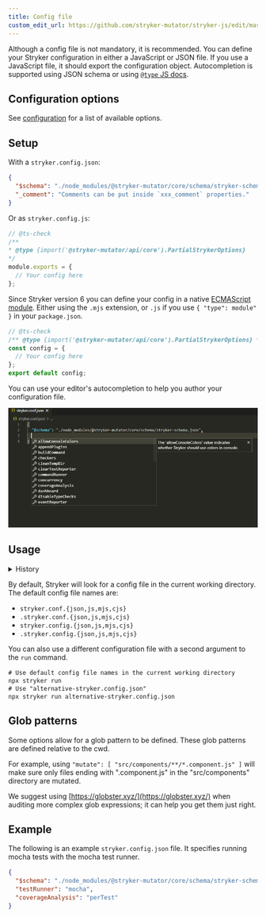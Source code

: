 ```yaml
---
title: Config file
custom_edit_url: https://github.com/stryker-mutator/stryker-js/edit/master/docs/config-file.md
---
```


Although a config file is not mandatory, it is recommended. You can define your Stryker configuration in either a JavaScript or JSON file. If you use a JavaScript file, it should export the configuration object. Autocompletion is supported using JSON schema or using [`@type` JS docs](https://jsdoc.app/).

## Configuration options

See [configuration](./configuration.md) for a list of available options.

## Setup

With a `stryker.config.json`:

```json
{
  "$schema": "./node_modules/@stryker-mutator/core/schema/stryker-schema.json",
  "_comment": "Comments can be put inside `xxx_comment` properties."
}
```

Or as `stryker.config.js`:

```js
// @ts-check
/**
* @type {import('@stryker-mutator/api/core').PartialStrykerOptions}
*/
module.exports = {
  // Your config here
};
```

Since Stryker version 6 you can define your config in a native [ECMAScript module](https://nodejs.org/api/esm.html). Either using the `.mjs` extension, or `.js` if you use `{ "type": module" }` in your `package.json`.

```js
// @ts-check
/** @type {import('@stryker-mutator/api/core').PartialStrykerOptions} */
const config = {
  // Your config here
};
export default config;
```

You can use your editor's autocompletion to help you author your configuration file.

![config file autocompletion](./images/config-file-autocompletion.gif)

## Usage

<details>

<summary>History</summary>

| Version | Changes                                            |
| ------- | -------------------------------------------------- |
| 7.1     | Add `.config.{json,js,mjs,cjs}` as default suffix. |

</details>

By default, Stryker will look for a config file in the current working directory. The default config file names are:
- `stryker.conf.{json,js,mjs,cjs}`
- `.stryker.conf.{json,js,mjs,cjs}`
- `stryker.config.{json,js,mjs,cjs}`
- `.stryker.config.{json,js,mjs,cjs}`

You can also use a different configuration file with a second argument to the `run` command.
```shell
# Use default config file names in the current working directory
npx stryker run
# Use "alternative-stryker.config.json"
npx stryker run alternative-stryker.config.json
```

## Glob patterns

Some options allow for a glob pattern to be defined. These glob patterns are defined relative to the cwd.

For example, using `"mutate": [ "src/components/**/*.component.js" ]` will make sure only files ending with ".component.js" in the "src/components" directory are mutated.

We suggest using [https://globster.xyz/](https://globster.xyz/) when auditing more complex glob expressions; it can help you get them just right.

## Example

The following is an example `stryker.config.json` file. It specifies running mocha tests with the mocha test runner.

```json
{
  "$schema": "./node_modules/@stryker-mutator/core/schema/stryker-schema.json",
  "testRunner": "mocha",
  "coverageAnalysis": "perTest"
}
```
